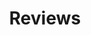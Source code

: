 ---
title: "Reviews"
description: "Years ago, I used to write game reviews as a personal hobby. That website no longer exists but I've archived them to reflect my writing progression over time."
slug: "reviews"
category: "reviews"
tags:
- "archived"
- "index"
- "reviews"
- "videogames"
---